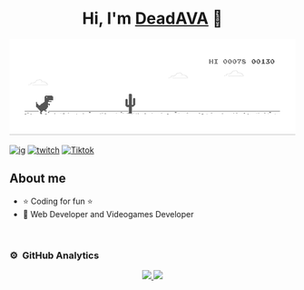  <div align="center">
    <h1 align="center">Hi, I'm <a href="https://www.tiktok.com/@alansitohot69">DeadAVA</a> 🥵</h1>
  </div>
 <img src="https://raw.githubusercontent.com/wangningkai/wangningkai/master/assets/dino.gif">
 
[![ig](https://github.com/DeadAVA/DeadAVA/assets/107895779/f2be3e91-1fb7-4911-9472-318dceb164e0)](https://www.instagram.com/alansitohot69/)
[![twitch](https://github.com/DeadAVA/DeadAVA/assets/107895779/28943653-a3d4-410f-8879-053bcb6b32fd)](https://www.twitch.tv/alansitohot69)
[![Tiktok](https://github.com/DeadAVA/DeadAVA/assets/107895779/1843b8b6-807d-4722-a0e3-27ff8b3dcbaa)](https://www.tiktok.com/@alansitohot69)

## About me

- ⭐ Coding for fun ⭐ 
- 📲 Web Developer and Videogames Developer

<br>

### ⚙️ &nbsp;GitHub Analytics

<p align="center">
<a href="https://github.com/DeadAVA">
  <img height="180em" src="https://github-readme-stats-eight-theta.vercel.app/api?username=DeadAVA&show_icons=true&theme=algolia&include_all_commits=true&count_private=true"/>
  <img height="180em" src="https://github-readme-stats-eight-theta.vercel.app/api/top-langs/?username=DeadAVA&layout=compact&langs_count=8&theme=algolia"/>
</a>
</p>
